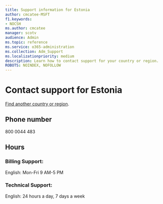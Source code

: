 ```yaml
---                                
title: Support information for Estonia
author: cmcatee-MSFT
f1.keywords:
- NOCSH
ms.author: cmcatee
manager: scotv
audience: Admin
ms.topic: reference
ms.service: o365-administration
ms.collection: Adm_Support
ms.localizationpriority: medium
description: Learn how to contact support for your country or region.
ROBOTS: NOINDEX, NOFOLLOW
---
```


# Contact support for Estonia

[Find another country or region](../get-help-support.md).

## Phone number
800 0044 483

## Hours
### Billing Support:

English: Mon-Fri 9 AM-5 PM

### Technical Support:

English: 24 hours a day, 7 days a week
